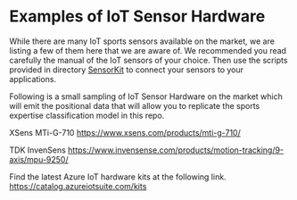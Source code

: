 # Examples of IoT Sensor Hardware

While there are many IoT sports sensors available on the market, we are listing a few of them here that we are aware of. We recommended you read carefully the manual of the IoT sensors of your choice. Then use the scripts provided in directory [SensorKit](../SensorKit) to connect your sensors to your applications. 

Following is a small sampling of IoT Sensor Hardware on the market which will emit the positional data that will allow you to replicate the sports expertise classification model in this repo.  

XSens MTi-G-710
https://www.xsens.com/products/mti-g-710/

TDK InvenSens
https://www.invensense.com/products/motion-tracking/9-axis/mpu-9250/

Find the latest Azure IoT hardware kits at the following link.
https://catalog.azureiotsuite.com/kits

